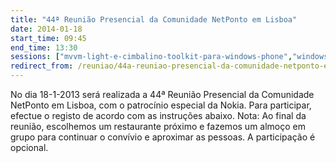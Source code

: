 ```yaml
---
title: "44ª Reunião Presencial da Comunidade NetPonto em Lisboa"
date: 2014-01-18
start_time: 09:45
end_time: 13:30
sessions: ["mvvm-light-e-cimbalino-toolkit-para-windows-phone","windows-8-1-with-html-js"]
redirect_from: /reuniao/44a-reuniao-presencial-da-comunidade-netponto-em-lisboa/
---
```

No dia 18-1-2013 será realizada a 44ª Reunião Presencial da Comunidade NetPonto em Lisboa, com o patrocínio especial da Nokia. Para participar, efectue o registo de acordo com as instruções abaixo.
Nota: Ao final da reunião, escolhemos um restaurante próximo e fazemos um almoço em grupo para continuar o convívio e aproximar as pessoas. A participação é opcional.